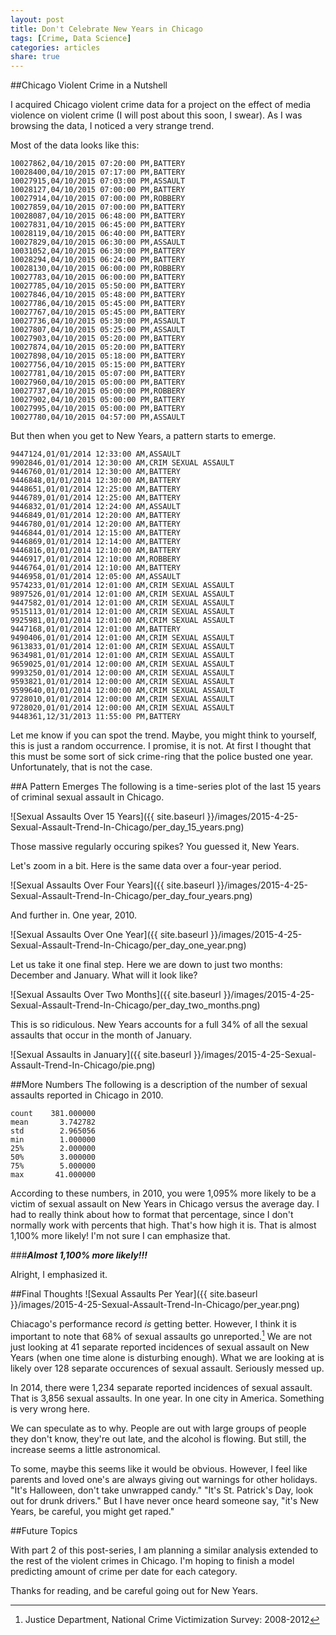 ```yaml
---
layout: post
title: Don't Celebrate New Years in Chicago
tags: [Crime, Data Science]
categories: articles
share: true
---
```


##Chicago Violent Crime in a Nutshell

I acquired Chicago violent crime data for a project on the effect of media violence on violent crime (I will post about this soon, I swear). As I was browsing the data, I noticed a very strange trend.

Most of the data looks like this:

    10027862,04/10/2015 07:20:00 PM,BATTERY
    10028400,04/10/2015 07:17:00 PM,BATTERY
    10027915,04/10/2015 07:03:00 PM,ASSAULT
    10028127,04/10/2015 07:00:00 PM,BATTERY
    10027914,04/10/2015 07:00:00 PM,ROBBERY
    10027859,04/10/2015 07:00:00 PM,BATTERY
    10028087,04/10/2015 06:48:00 PM,BATTERY
    10027831,04/10/2015 06:45:00 PM,BATTERY
    10028119,04/10/2015 06:40:00 PM,BATTERY
    10027829,04/10/2015 06:30:00 PM,ASSAULT
    10031052,04/10/2015 06:30:00 PM,BATTERY
    10028294,04/10/2015 06:24:00 PM,BATTERY
    10028130,04/10/2015 06:00:00 PM,ROBBERY
    10027783,04/10/2015 06:00:00 PM,BATTERY
    10027785,04/10/2015 05:50:00 PM,BATTERY
    10027846,04/10/2015 05:48:00 PM,BATTERY
    10027786,04/10/2015 05:45:00 PM,BATTERY
    10027767,04/10/2015 05:45:00 PM,BATTERY
    10027736,04/10/2015 05:30:00 PM,ASSAULT
    10027807,04/10/2015 05:25:00 PM,ASSAULT
    10027903,04/10/2015 05:20:00 PM,BATTERY
    10027874,04/10/2015 05:20:00 PM,BATTERY
    10027898,04/10/2015 05:18:00 PM,BATTERY
    10027756,04/10/2015 05:15:00 PM,BATTERY
    10027781,04/10/2015 05:07:00 PM,BATTERY
    10027960,04/10/2015 05:00:00 PM,BATTERY
    10027737,04/10/2015 05:00:00 PM,ROBBERY
    10027902,04/10/2015 05:00:00 PM,BATTERY
    10027995,04/10/2015 05:00:00 PM,BATTERY
    10027780,04/10/2015 04:57:00 PM,ASSAULT

But then when you get to New Years, a pattern starts to emerge.

    9447124,01/01/2014 12:33:00 AM,ASSAULT
    9902846,01/01/2014 12:30:00 AM,CRIM SEXUAL ASSAULT
    9446760,01/01/2014 12:30:00 AM,BATTERY
    9446848,01/01/2014 12:30:00 AM,BATTERY
    9448651,01/01/2014 12:25:00 AM,BATTERY
    9446789,01/01/2014 12:25:00 AM,BATTERY
    9446832,01/01/2014 12:24:00 AM,ASSAULT
    9446849,01/01/2014 12:20:00 AM,BATTERY
    9446780,01/01/2014 12:20:00 AM,BATTERY
    9446844,01/01/2014 12:15:00 AM,BATTERY
    9446869,01/01/2014 12:14:00 AM,BATTERY
    9446816,01/01/2014 12:10:00 AM,BATTERY
    9446917,01/01/2014 12:10:00 AM,ROBBERY
    9446764,01/01/2014 12:10:00 AM,BATTERY
    9446958,01/01/2014 12:05:00 AM,ASSAULT
    9574233,01/01/2014 12:01:00 AM,CRIM SEXUAL ASSAULT
    9897526,01/01/2014 12:01:00 AM,CRIM SEXUAL ASSAULT
    9447582,01/01/2014 12:01:00 AM,CRIM SEXUAL ASSAULT
    9515113,01/01/2014 12:01:00 AM,CRIM SEXUAL ASSAULT
    9925981,01/01/2014 12:01:00 AM,CRIM SEXUAL ASSAULT
    9447168,01/01/2014 12:01:00 AM,BATTERY
    9490406,01/01/2014 12:01:00 AM,CRIM SEXUAL ASSAULT
    9613833,01/01/2014 12:01:00 AM,CRIM SEXUAL ASSAULT
    9634981,01/01/2014 12:01:00 AM,CRIM SEXUAL ASSAULT
    9659025,01/01/2014 12:00:00 AM,CRIM SEXUAL ASSAULT
    9993250,01/01/2014 12:00:00 AM,CRIM SEXUAL ASSAULT
    9593821,01/01/2014 12:00:00 AM,CRIM SEXUAL ASSAULT
    9599640,01/01/2014 12:00:00 AM,CRIM SEXUAL ASSAULT
    9728010,01/01/2014 12:00:00 AM,CRIM SEXUAL ASSAULT
    9728020,01/01/2014 12:00:00 AM,CRIM SEXUAL ASSAULT
    9448361,12/31/2013 11:55:00 PM,BATTERY

Let me know if you can spot the trend. Maybe, you might think to yourself, this is just a random occurrence. I promise, it is not. At first I thought that this must be some sort of sick crime-ring that the police busted one year. Unfortunately, that is not the case.

##A Pattern Emerges
The following is a time-series plot of the last 15 years of criminal sexual assault in Chicago.

![Sexual Assaults Over 15 Years]({{ site.baseurl }}/images/2015-4-25-Sexual-Assault-Trend-In-Chicago/per_day_15_years.png)

Those massive regularly occuring spikes? You guessed it, New Years.

Let's zoom in a bit. Here is the same data over a four-year period.

![Sexual Assaults Over Four Years]({{ site.baseurl }}/images/2015-4-25-Sexual-Assault-Trend-In-Chicago/per_day_four_years.png)

And further in. One year, 2010.

![Sexual Assaults Over One Year]({{ site.baseurl }}/images/2015-4-25-Sexual-Assault-Trend-In-Chicago/per_day_one_year.png)

Let us take it one final step. Here we are down to just two months: December and January. What will it look like?

![Sexual Assaults Over Two Months]({{ site.baseurl }}/images/2015-4-25-Sexual-Assault-Trend-In-Chicago/per_day_two_months.png)

This is so ridiculous. New Years accounts for a full 34% of all the sexual assaults that occur in the month of January.

![Sexual Assaults in January]({{ site.baseurl }}/images/2015-4-25-Sexual-Assault-Trend-In-Chicago/pie.png)

##More Numbers
The following is a description of the number of sexual assaults reported in Chicago in 2010.

    count    381.000000
    mean       3.742782
    std        2.965056
    min        1.000000
    25%        2.000000
    50%        3.000000
    75%        5.000000
    max       41.000000

According to these numbers, in 2010, you were 1,095% more likely to be a victim of sexual assault on New Years in Chicago versus the average day. I had to really think about how to format that percentage, since I don't normally work with percents that high. That's how high it is. That is almost 1,100% more likely! I'm not sure I can emphasize that.

###***Almost 1,100% more likely!!!***

Alright, I emphasized it.

##Final Thoughts
![Sexual Assaults Per Year]({{ site.baseurl }}/images/2015-4-25-Sexual-Assault-Trend-In-Chicago/per_year.png)

Chiacago's performance record *is* getting better. However, I think it is important to note that 68% of sexual assaults go unreported.[^fn-footnote] We are not just looking at 41 separate reported incidences of sexual assault on New Years (when one time alone is disturbing enough). What we are looking at is likely over 128 separate occurences of sexual assault. Seriously messed up.

In 2014, there were 1,234 separate reported incidences of sexual assault. That is 3,856 sexual assaults. In one year. In one city in America. Something is very wrong here.

We can speculate as to why. People are out with large groups of people they don't know, they're out late, and the alcohol is flowing. But still, the increase seems a little astronomical.

To some, maybe this seems like it would be obvious. However, I feel like parents and loved one's are always giving out warnings for other holidays. "It's Halloween, don't take unwrapped candy." "It's St. Patrick's Day, look out for drunk drivers." But I have never once heard someone say, "it's New Years, be careful, you might get raped."

##Future Topics

With part 2 of this post-series, I am planning a similar analysis extended to the rest of the violent crimes in Chicago. I'm hoping to finish a model predicting amount of crime per date for each category.

Thanks for reading, and be careful going out for New Years.

[^fn-footnote]: Justice Department, National Crime Victimization Survey: 2008-2012
